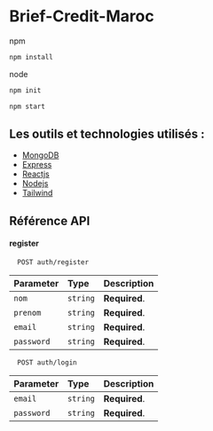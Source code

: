 # Brief-Credit-Maroc
npm
```bash
npm install
```

node
```bash
npm init
```
```bash
npm start
```

## Les outils et technologies utilisés :
 - [MongoDB](https://www.mongodb.com/home)
 - [Express](https://expressjs.com/)
 - [Reactjs](https://reactjs.org/)
  - [Nodejs](https://nodejs.org/en/download/)
 - [Tailwind](https://tailwindcss.com/)


## Référence API

#### register 

```http
  POST auth/register
```

| Parameter | Type     | Description                |
| :-------- | :------- | :------------------------- |
| `nom` | `string` | **Required**. 
| `prenom` | `string` | **Required**. 
| `email` | `string` | **Required**. 
| `password` | `string` | **Required**. 

```http
  POST auth/login
```

| Parameter | Type     | Description                |
| :-------- | :------- | :------------------------- |
| `email` | `string` | **Required**. 
| `password` | `string` | **Required**. 


